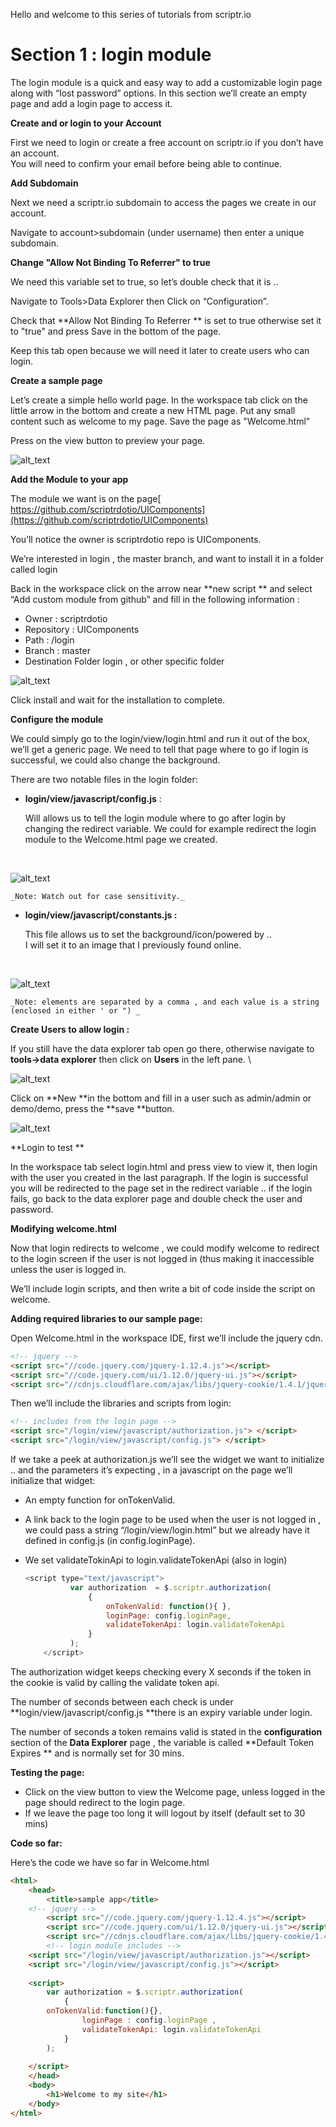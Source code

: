 


Hello and welcome to this series of tutorials from scriptr.io

<h1>Section 1 : login module</h1>


The login module is a quick and easy way to add a customizable login page along with “lost password” options. In this section we’ll create an empty page and add a login page to access it. 

**Create and or login to your Account**

First we need to login or create a free account on scriptr.io if you don’t have an account. \
You will need to confirm your email before being able to continue.

**Add Subdomain**


Next we need a scriptr.io subdomain to access the pages we create in our account. 

Navigate to account>subdomain (under username) then enter a unique subdomain.

**Change "Allow Not Binding To Referrer" to true**


We need this variable set to true, so let’s double check that it is .. 

Navigate to Tools>Data Explorer then Click on “Configuration”.

Check that **Allow Not Binding To Referrer ** is set to true otherwise set it to "true" and press Save in the bottom of the page.

Keep this tab open because we will need it later to create users who can login.

**Create a sample page**


Let’s create a simple hello world page. In the workspace tab click on the little arrow in the bottom and create  a new HTML page. Put any small content such as welcome to my page. Save the page as "Welcome.html"

Press on the view button to preview your page. 


![alt_text](image1.png "image_tooltip")

**Add the Module to your app**


The module we want is on the page[ https://github.com/scriptrdotio/UIComponents](https://github.com/scriptrdotio/UIComponents) 

You’ll notice the owner is scriptrdotio repo is UIComponents. 

We’re interested in login , the master branch, and want to install it in a folder called login

Back in the workspace click on the arrow near **new script ** and select “Add custom module from github” and fill in the following information :



*   Owner : scriptrdotio
*   Repository : UIComponents
*   Path : /login
*   Branch : master
*   Destination Folder login , or other specific folder




![alt_text](image2.png "image_tooltip")


Click install and wait for the installation to complete. 

**Configure the module**


We could simply go to the login/view/login.html and run it out of the box, we’ll get a generic page. We need to tell that page where to go if login is successful, we could also change the background.

There are two notable files in the login folder:



* **login/view/javascript/config.js** :

  Will allows us to tell the login module where to go after login by changing the redirect variable. We could for example redirect the login module to the Welcome.html page we created.


​    


![alt_text](image3.png "image_tooltip")



    _Note: Watch out for case sensitivity._

* **login/view/javascript/constants.js :**

  This file allows us to set the background/icon/powered by .. \
  I will set it to an image that I previously found online. 


​    


![alt_text](image4.png "image_tooltip")



    _Note: elements are separated by a comma , and each value is a string (enclosed in either ' or ") _

**Create Users to allow login :**


If you still have the data explorer tab open go there, otherwise navigate to **tools->data explorer** then click on **Users** in the left pane. \




![alt_text](image5.png "image_tooltip")


Click on **New **in the bottom and fill in a user such as admin/admin or demo/demo, press the **save **button. 




![alt_text](image6.png "image_tooltip")

**Login to test **


In the workspace tab select login.html and press view to view it, then login with the user you created in the last paragraph. If the login is successful you will be redirected to the page set in the redirect variable .. if the login fails, go back to the data explorer page and double check the user and password.

**Modifying welcome.html**


Now that login redirects to welcome , we could modify welcome to redirect to the login screen if the user is not logged in (thus making it inaccessible unless the user is logged in. 

We’ll include login scripts, and then write a bit of code inside the script on welcome.

**Adding required libraries to our sample page:**


Open Welcome.html in the workspace IDE, first we’ll include the jquery cdn.


```html
<!-- jquery -->
<script src="//code.jquery.com/jquery-1.12.4.js"></script>
<script src="//code.jquery.com/ui/1.12.0/jquery-ui.js"></script>
<script src="//cdnjs.cloudflare.com/ajax/libs/jquery-cookie/1.4.1/jquery.cookie.min.js" ></script>
```


Then we’ll include the libraries and scripts from login:


```html
<!-- includes from the login page -->
<script src="/login/view/javascript/authorization.js"> </script>
<script src="/login/view/javascript/config.js"> </script>
```


If we take a peek at authorization.js we’ll see the widget we want to initialize .. and the parameters it’s expecting , in a javascript on the page we’ll initialize that widget: 

* An empty function for onTokenValid. 

* A link back to the login page to be used when the user is not logged in , we could pass a string “/login/view/login.html” but we already have it defined in config.js (in config.loginPage).

* We set validateTokinApi to login.validateTokenApi (also in login) 

  ```javascript
  <script type="text/javascript">	
        	var authorization  = $.scriptr.authorization(
            	{
                    onTokenValid: function(){ },
                    loginPage: config.loginPage,
                    validateTokenApi: login.validateTokenApi
            	}
        	);
      </script>
  ```



The authorization widget keeps checking every X seconds if the token in the cookie is valid by calling the validate token api.

The number of seconds between each check is under **login/view/javascript/config.js **there is an expiry variable under login. 

The number of seconds a token remains valid is stated in the **configuration** section of the **Data Explorer** page , the variable is called **Default Token Expires ** and is normally set for 30 mins.

**Testing the page:**




*   Click on the view button to view the Welcome page, unless logged in the page should redirect to the login page.
*   If we leave the page too long it will logout by itself (default set to 30 mins)

**Code so far:**


Here’s  the code we have so far in Welcome.html

```html
<html>
    <head>
    	<title>sample app</title>  
	<!-- jquery -->
        <script src="//code.jquery.com/jquery-1.12.4.js"></script>
    	<script src="//code.jquery.com/ui/1.12.0/jquery-ui.js"></script>
    	<script src="//cdnjs.cloudflare.com/ajax/libs/jquery-cookie/1.4.1/jquery.cookie.min.js" ></script>
    	<!-- login module includes -->
    <script src="/login/view/javascript/authorization.js"></script>
    <script src="/login/view/javascript/config.js"></script>
    
    <script>
    	var authorization = $.scriptr.authorization(
            {
	    onTokenValid:function(){},
                loginPage : config.loginPage ,
                validateTokenApi: login.validateTokenApi
            }
        );
    
    </script>
    </head>
    <body>
        <h1>Welcome to my site</h1>
    </body>
</html>
```

